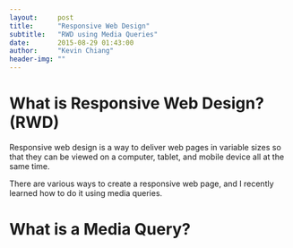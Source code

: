 ```yaml
---
layout:     post
title:      "Responsive Web Design"
subtitle:   "RWD using Media Queries"
date:       2015-08-29 01:43:00
author:     "Kevin Chiang"
header-img: ""
---
```


<h1>What is Responsive Web Design? (RWD)</h1>
<p>Responsive web design is a way to deliver web pages in variable sizes
so that they can be viewed on a computer, tablet, and mobile device all at the same time.</p>
<p>There are various ways to create a responsive web page, and I recently learned how to 
do it using media queries.</p>

<h1>What is a Media Query?</h1>